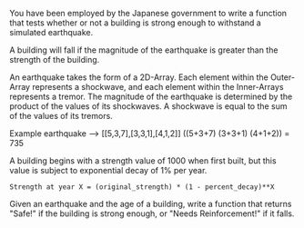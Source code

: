 You have been employed by the Japanese government to write a function that tests 
whether or not a building is strong enough to withstand a simulated earthquake.

A building will fall if the magnitude of the earthquake is greater than the 
strength of the building.

An earthquake takes the form of a 2D-Array. Each element within the Outer-Array 
represents a shockwave, and each element within the Inner-Arrays represents a 
tremor. The magnitude of the earthquake is determined by the product of the 
values of its shockwaves. A shockwave is equal to the sum of the values of its 
tremors.

Example earthquake --> [[5,3,7],[3,3,1],[4,1,2]] ((5+3+7) (3+3+1) (4+1+2)) = 735

A building begins with a strength value of 1000 when first built, but this value 
is subject to exponential decay of 1% per year. 

    Strength at year X = (original_strength) * (1 - percent_decay)**X

Given an earthquake and the age of a building, write a function that returns 
"Safe!" if the building is strong enough, or "Needs Reinforcement!" if it falls.